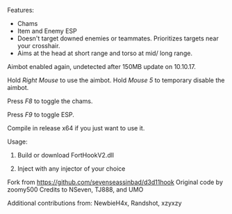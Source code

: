 Features:

- Chams
- Item and Enemy ESP
- Doesn't target downed enemies or teammates. Prioritizes targets near your crosshair.
- Aims at the head at short range and torso at mid/ long range.

Aimbot enabled again, undetected after 150MB update on 10.10.17.

Hold *Right Mouse* to use the aimbot.
Hold *Mouse 5* to temporary disable the aimbot.

Press *F8* to toggle the chams.

Press *F9* to toggle ESP.

Compile in release x64 if you just want to use it.

Usage:

1. Build or download FortHookV2.dll

2. Inject with any injector of your choice

Fork from https://github.com/sevenseassinbad/d3d11hook
Original code by zoomy500
Credits to NSeven, TJ888, and UMO

Additional contributions from: NewbieH4x, Randshot, xzyxzy
